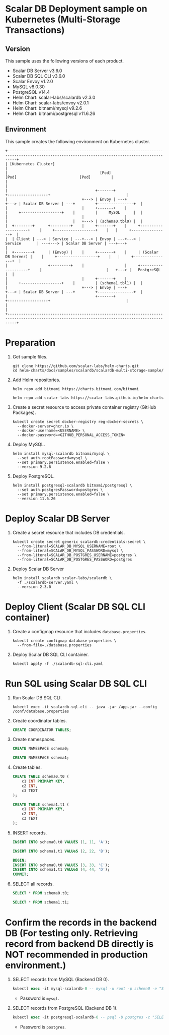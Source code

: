 # Scalar DB Deployment sample on Kubernetes (Multi-Storage Transactions)

## Version

This sample uses the following versions of each product.

* Scalar DB Server v3.6.0
* Scalar DB SQL CLI v3.6.0
* Scalar Envoy v1.2.0
* MySQL v8.0.30
* PostgreSQL v14.4
* Helm Chart: scalar-labs/scalardb v2.3.0
* Helm Chart: scalar-labs/envoy v2.0.1
* Helm Chart: bitnami/mysql v9.2.6
* Helm Chart: bitnami/postgresql v11.6.26

## Environment

This sample creates the following environment on Kubernetes cluster.

```
+------------------------------------------------------------------------------------------------------------------------------------------------+
| [Kubernetes Cluster]                                                                                                                           |
|                                         [Pod]                                                   [Pod]                            [Pod]         |
|                                                                                                                                                |
|                                       +-------+                                          +------------------+                                  |
|                                 +---> | Envoy | ---+                               +---> | Scalar DB Server | ---+         +----------------+  |
|                                 |     +-------+    |                               |     +------------------+    |         |     MySQL      |  |
|                                 |                  |                               |                             |   +---> | (schema0.tbl0) |  |
|  +--------+      +---------+    |     +-------+    |     +--------------------+    |     +------------------+    |   |     +----------------+  |
|  | Client | ---> | Service | ---+---> | Envoy | ---+---> |      Service       | ---+---> | Scalar DB Server | ---+---+                         |
|  +--------+      | (Envoy) |    |     +-------+    |     | (Scalar DB Server) |    |     +------------------+    |   |     +----------------+  |
|                  +---------+    |                  |     +--------------------+    |                             |   +---> |   PostgreSQL   |  |
|                                 |     +-------+    |                               |     +------------------+    |         | (schema1.tbl1) |  |
|                                 +---> | Envoy | ---+                               +---> | Scalar DB Server | ---+         +----------------+  |
|                                       +-------+                                          +------------------+                                  |
|                                                                                                                                                |
+------------------------------------------------------------------------------------------------------------------------------------------------+
```

# Preparation

1. Get sample files.
   ```console
   git clone https://github.com/scalar-labs/helm-charts.git
   cd helm-charts/docs/samples/scalardb/scalardb-multi-storage-sample/
   ```

1. Add Helm repositories.
   ```console
   helm repo add bitnami https://charts.bitnami.com/bitnami
   ```
   ```console
   helm repo add scalar-labs https://scalar-labs.github.io/helm-charts
   ```

1. Create a secret resource to access private container registry (GitHub Packages).
   ```console
   kubectl create secret docker-registry reg-docker-secrets \
     --docker-server=ghcr.io \
     --docker-username=<USERNAME> \
     --docker-password=<GITHUB_PERSONAL_ACCESS_TOKEN>
   ```

1. Deploy MySQL.
   ```console
   helm install mysql-scalardb bitnami/mysql \
     --set auth.rootPassword=mysql \
     --set primary.persistence.enabled=false \
     --version 9.2.6
   ```

1. Deploy PostgreSQL.
   ```console
   helm install postgresql-scalardb bitnami/postgresql \
     --set auth.postgresPassword=postgres \
     --set primary.persistence.enabled=false \
     --version 11.6.26
   ```

# Deploy Scalar DB Server

1. Create a secret resource that includes DB credentials.
   ```console
   kubectl create secret generic scalardb-credentials-secret \
     --from-literal=SCALAR_DB_MYSQL_USERNAME=root \
     --from-literal=SCALAR_DB_MYSQL_PASSWORD=mysql \
     --from-literal=SCALAR_DB_POSTGRES_USERNAME=postgres \
     --from-literal=SCALAR_DB_POSTGRES_PASSWORD=postgres
   ```

1. Deploy Scalar DB Server
   ```console
   helm install scalardb scalar-labs/scalardb \
     -f ./scalardb-server.yaml \
     --version 2.3.0
   ```

# Deploy Client (Scalar DB SQL CLI container)

1. Create a configmap resource that includes `database.properties`.
   ```console
   kubectl create configmap database-properties \
     --from-file=./database.properties
   ```

1. Deploy Scalar DB SQL CLI container.
   ```console
   kubectl apply -f ./scalardb-sql-cli.yaml
   ```

# Run SQL using Scalar DB SQL CLI

1. Run Scalar DB SQL CLI.
   ```console
   kubectl exec -it scalardb-sql-cli -- java -jar /app.jar --config /conf/database.properties
   ```

1. Create coordinator tables.
   ```sql
   CREATE COORDINATOR TABLES;
   ```

1. Create namespaces.
   ```sql
   CREATE NAMESPACE schema0;
   ```
   ```sql
   CREATE NAMESPACE schema1;
   ```

1. Create tables.
   ```sql
   CREATE TABLE schema0.t0 (
       c1 INT PRIMARY KEY,
       c2 INT,
       c3 TEXT
   );
   ```
   ```sql
   CREATE TABLE schema1.t1 (
       c1 INT PRIMARY KEY,
       c2 INT,
       c3 TEXT
   );
   ```

1. INSERT records.
   ```sql
   INSERT INTO schema0.t0 VALUES (1, 11, 'A');
   ```
   ```sql
   INSERT INTO schema1.t1 VALUeS (2, 22, 'B');
   ```
   ```sql
   BEGIN;
   INSERT INTO schema0.t0 VALUES (3, 33, 'C');
   INSERT INTO schema1.t1 VALUeS (4, 44, 'D');
   COMMIT;
   ```

1. SELECT all records.
   ```sql
   SELECT * FROM schema0.t0;
   ```
   ```sql
   SELECT * FROM schema1.t1;
   ```

# Confirm the records in the backend DB (For testing only. Retrieving record from backend DB directly is NOT recommended in production environment.)

1. SELECT records from MySQL (Backend DB 0).
   ```sql
   kubectl exec -it mysql-scalardb-0 -- mysql -u root -p schema0 -e "SELECT c1, c2, c3, tx_id FROM t0"
   ```
   * Password is `mysql`.

1. SELECT records from PostgreSQL (Backend DB 1).
   ```sql
   kubectl exec -it postgresql-scalardb-0 -- psql -U postgres -c "SELECT c1, c2, c3, tx_id FROM schema1.t1"
   ```
   * Password is `postgres`.
